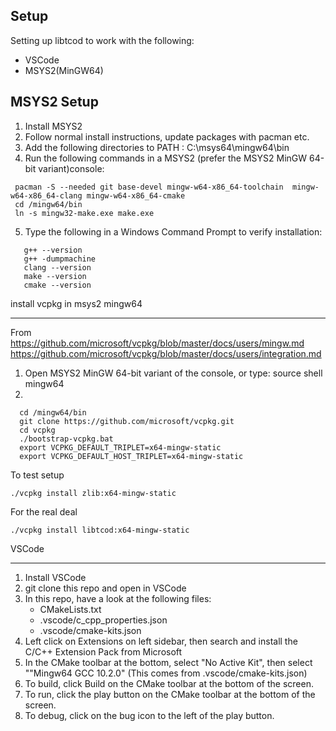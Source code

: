 ## Setup

Setting up libtcod to work with the following:

- VSCode
- MSYS2(MinGW64)

## MSYS2 Setup

1. Install MSYS2
2. Follow normal install instructions, update packages with pacman etc.
3. Add the following directories to PATH :
   C:\msys64\mingw64\bin
4. Run the following commands in a MSYS2 (prefer the MSYS2 MinGW 64-bit variant)console:

```
 pacman -S --needed git base-devel mingw-w64-x86_64-toolchain  mingw-w64-x86_64-clang mingw-w64-x86_64-cmake
 cd /mingw64/bin
 ln -s mingw32-make.exe make.exe
```

5.  Type the following in a Windows Command Prompt to verify installation:

```
   g++ --version
   g++ -dumpmachine
   clang --version
   make --version
   cmake --version
```

install vcpkg in msys2 mingw64

---

From
https://github.com/microsoft/vcpkg/blob/master/docs/users/mingw.md
https://github.com/microsoft/vcpkg/blob/master/docs/users/integration.md

1. Open MSYS2 MinGW 64-bit variant of the console, or type: source shell mingw64
2.

```
  cd /mingw64/bin
  git clone https://github.com/microsoft/vcpkg.git
  cd vcpkg
  ./bootstrap-vcpkg.bat
  export VCPKG_DEFAULT_TRIPLET=x64-mingw-static
  export VCPKG_DEFAULT_HOST_TRIPLET=x64-mingw-static
```

To test setup

```
./vcpkg install zlib:x64-mingw-static
```

For the real deal

```
./vcpkg install libtcod:x64-mingw-static
```

VSCode

---

1.  Install VSCode
2.  git clone this repo and open in VSCode
3.  In this repo, have a look at the following files:
    - CMakeLists.txt
    - .vscode/c_cpp_properties.json
    - .vscode/cmake-kits.json
4.  Left click on Extensions on left sidebar, then search and install the C/C++ Extension Pack from Microsoft
5.  In the CMake toolbar at the bottom, select "No Active Kit", then select ""Mingw64 GCC 10.2.0" (This comes from .vscode/cmake-kits.json)
6.  To build, click Build on the CMake toolbar at the bottom of the screen.
7.  To run, click the play button on the CMake toolbar at the bottom of the screen.
8.  To debug, click on the bug icon to the left of the play button.
